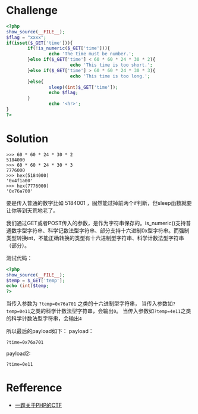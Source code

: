 # Challenge
```php 
<?php
show_source(__FILE__);
$flag = "xxxx";
if(isset($_GET['time'])){ 
        if(!is_numeric($_GET['time'])){ 
                echo 'The time must be number.'; 
        }else if($_GET['time'] < 60 * 60 * 24 * 30 * 2){ 
                        echo 'This time is too short.'; 
        }else if($_GET['time'] > 60 * 60 * 24 * 30 * 3){ 
                        echo 'This time is too long.'; 
        }else{ 
                sleep((int)$_GET['time']); 
                echo $flag; 
        } 
                echo '<hr>'; 
}
?>
```

# Solution
```
>>> 60 * 60 * 24 * 30 * 2      
5184000                        
>>> 60 * 60 * 24 * 30 * 3      
7776000                        
>>> hex(5184000)               
'0x4f1a00'                     
>>> hex(7776000)               
'0x76a700'                     
```
要是传入普通的数字比如 5184001 ，固然能过掉前两个if判断，但sleep函数就要让你等到天荒地老了。

我们通过GET或者POST传入的参数，是作为字符串保存的。is_numeric()支持普通数字型字符串、科学记数法型字符串、部分支持十六进制0x型字符串。而强制类型转换int，不能正确转换的类型有十六进制型字符串、科学计数法型字符串（部分）。

测试代码：
```php
<?php
show_source(__FILE__);
$temp = $_GET['temp'];
echo (int)$temp;
?> 
```
当传入参数为 `?temp=0x76a701` 之类的十六进制型字符串，
当传入参数如`?temp=0e11`之类的科学计数法型字符串，会输出`0`。
当传入参数如`?temp=4e11`之类的科学计数法型字符串，会输出`4`

所以最后的payload如下：
payload：
```
?time=0x76a701
```

payload2:
```
?time=0e11
```

# Refference
 + [一题关于PHP的CTF](http://www.cnblogs.com/xishaonian/p/6724964.html)